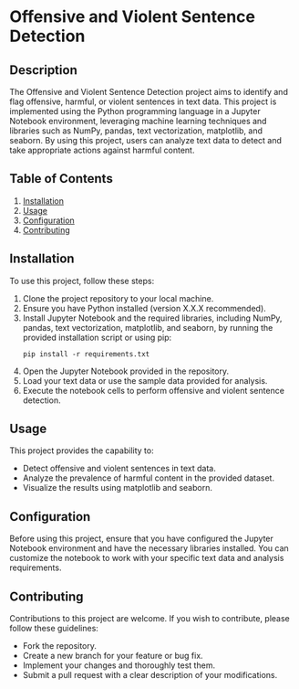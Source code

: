 # Offensive and Violent Sentence Detection

## Description
The Offensive and Violent Sentence Detection project aims to identify and flag offensive, harmful, or violent sentences in text data. This project is implemented using the Python programming language in a Jupyter Notebook environment, leveraging machine learning techniques and libraries such as NumPy, pandas, text vectorization, matplotlib, and seaborn. By using this project, users can analyze text data to detect and take appropriate actions against harmful content.

## Table of Contents
1. [Installation](#installation)
2. [Usage](#usage)
3. [Configuration](#configuration)
4. [Contributing](#contributing)


## Installation
To use this project, follow these steps:

1. Clone the project repository to your local machine.
2. Ensure you have Python installed (version X.X.X recommended).
3. Install Jupyter Notebook and the required libraries, including NumPy, pandas, text vectorization, matplotlib, and seaborn, by running the provided installation script or using pip:
   ```
   pip install -r requirements.txt
   ```
4. Open the Jupyter Notebook provided in the repository.
5. Load your text data or use the sample data provided for analysis.
6. Execute the notebook cells to perform offensive and violent sentence detection.

## Usage
This project provides the capability to:

- Detect offensive and violent sentences in text data.
- Analyze the prevalence of harmful content in the provided dataset.
- Visualize the results using matplotlib and seaborn.

## Configuration
Before using this project, ensure that you have configured the Jupyter Notebook environment and have the necessary libraries installed. You can customize the notebook to work with your specific text data and analysis requirements.

## Contributing
Contributions to this project are welcome. If you wish to contribute, please follow these guidelines:
- Fork the repository.
- Create a new branch for your feature or bug fix.
- Implement your changes and thoroughly test them.
- Submit a pull request with a clear description of your modifications.


